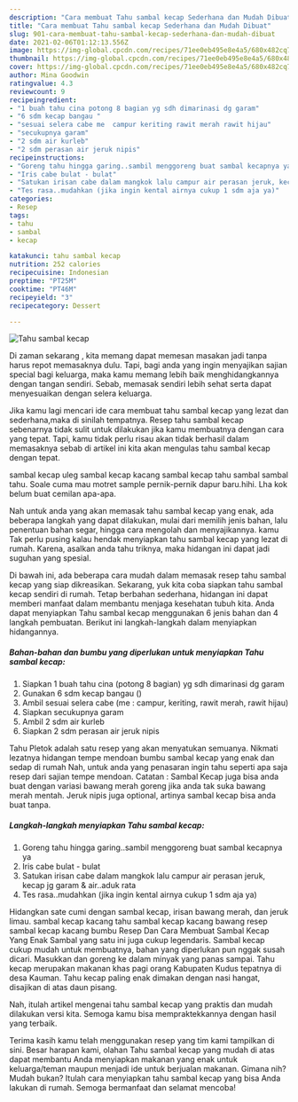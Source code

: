 ```yaml
---
description: "Cara membuat Tahu sambal kecap Sederhana dan Mudah Dibuat"
title: "Cara membuat Tahu sambal kecap Sederhana dan Mudah Dibuat"
slug: 901-cara-membuat-tahu-sambal-kecap-sederhana-dan-mudah-dibuat
date: 2021-02-06T01:12:13.556Z
image: https://img-global.cpcdn.com/recipes/71ee0eb495e8e4a5/680x482cq70/tahu-sambal-kecap-foto-resep-utama.jpg
thumbnail: https://img-global.cpcdn.com/recipes/71ee0eb495e8e4a5/680x482cq70/tahu-sambal-kecap-foto-resep-utama.jpg
cover: https://img-global.cpcdn.com/recipes/71ee0eb495e8e4a5/680x482cq70/tahu-sambal-kecap-foto-resep-utama.jpg
author: Mina Goodwin
ratingvalue: 4.3
reviewcount: 9
recipeingredient:
- "1 buah tahu cina potong 8 bagian yg sdh dimarinasi dg garam"
- "6 sdm kecap bangau "
- "sesuai selera cabe me  campur keriting rawit merah rawit hijau"
- "secukupnya garam"
- "2 sdm air kurleb"
- "2 sdm perasan air jeruk nipis"
recipeinstructions:
- "Goreng tahu hingga garing..sambil menggoreng buat sambal kecapnya ya"
- "Iris cabe bulat - bulat"
- "Satukan irisan cabe dalam mangkok lalu campur air perasan jeruk, kecap jg garam &amp; air..aduk rata"
- "Tes rasa..mudahkan (jika ingin kental airnya cukup 1 sdm aja ya)"
categories:
- Resep
tags:
- tahu
- sambal
- kecap

katakunci: tahu sambal kecap 
nutrition: 252 calories
recipecuisine: Indonesian
preptime: "PT25M"
cooktime: "PT46M"
recipeyield: "3"
recipecategory: Dessert

---
```



![Tahu sambal kecap](https://img-global.cpcdn.com/recipes/71ee0eb495e8e4a5/680x482cq70/tahu-sambal-kecap-foto-resep-utama.jpg)

Di zaman  sekarang , kita memang dapat memesan masakan jadi tanpa harus repot memasaknya dulu. Tapi, bagi anda yang ingin menyajikan sajian special bagi keluarga, maka kamu memang lebih baik menghidangkannya dengan tangan sendiri. Sebab, memasak sendiri lebih sehat serta dapat menyesuaikan dengan selera keluarga.

Jika kamu lagi mencari ide cara membuat tahu sambal kecap yang lezat dan sederhana,maka di sinilah tempatnya. Resep tahu sambal kecap  sebenarnya tidak sulit untuk dilakukan jika kamu membuatnya dengan cara yang tepat. Tapi, kamu tidak perlu risau akan tidak berhasil dalam memasaknya 
sebab di artikel ini kita akan mengulas tahu sambal kecap dengan tepat.  

sambal kecap uleg sambal kecap kacang sambal kecap tahu sambal sambal tahu. Soale cuma mau motret sample pernik-pernik dapur baru.hihi. Lha kok belum buat cemilan apa-apa.

Nah untuk anda yang akan memasak tahu sambal kecap yang enak, ada beberapa langkah yang dapat dilakukan, mulai dari memilih jenis bahan, lalu penentuan bahan segar, hingga cara mengolah dan menyajikannya. kamu Tak perlu pusing kalau hendak menyiapkan tahu sambal kecap yang lezat di rumah. Karena, asalkan anda  tahu triknya, maka hidangan ini dapat jadi suguhan yang spesial.

Di bawah ini, ada beberapa cara mudah dalam memasak resep tahu sambal kecap yang siap dikreasikan. Sekarang, yuk kita coba siapkan tahu sambal kecap sendiri di rumah. Tetap berbahan sederhana, hidangan ini dapat memberi manfaat dalam membantu menjaga kesehatan tubuh kita. Anda dapat menyiapkan Tahu sambal kecap menggunakan 6 jenis bahan dan 4 langkah pembuatan. Berikut ini langkah-langkah dalam menyiapkan hidangannya.

<!--inarticleads1-->

##### Bahan-bahan dan bumbu yang diperlukan untuk menyiapkan Tahu sambal kecap:

1. Siapkan 1 buah tahu cina (potong 8 bagian) yg sdh dimarinasi dg garam
1. Gunakan 6 sdm kecap bangau ()
1. Ambil sesuai selera cabe (me : campur, keriting, rawit merah, rawit hijau)
1. Siapkan secukupnya garam
1. Ambil 2 sdm air kurleb
1. Siapkan 2 sdm perasan air jeruk nipis


Tahu Pletok adalah satu resep yang akan menyatukan semuanya. Nikmati lezatnya hidangan tempe mendoan bumbu sambal kecap yang enak dan sedap di rumah Nah, untuk anda yang penasaran ingin tahu seperti apa saja resep dari sajian tempe mendoan. Catatan : Sambal Kecap juga bisa anda buat dengan variasi bawang merah goreng jika anda tak suka bawang merah mentah. Jeruk nipis juga optional, artinya sambal kecap bisa anda buat tanpa. 

<!--inarticleads2-->

##### Langkah-langkah menyiapkan Tahu sambal kecap:

1. Goreng tahu hingga garing..sambil menggoreng buat sambal kecapnya ya
1. Iris cabe bulat - bulat
1. Satukan irisan cabe dalam mangkok lalu campur air perasan jeruk, kecap jg garam &amp; air..aduk rata
1. Tes rasa..mudahkan (jika ingin kental airnya cukup 1 sdm aja ya)


Hidangkan sate cumi dengan sambal kecap, irisan bawang merah, dan jeruk limau. sambal kecap kacang tahu sambal kecap kacang bawang resep sambal kecap kacang bumbu Resep Dan Cara Membuat Sambal Kecap Yang Enak Sambal yang satu ini juga cukup legendaris. Sambal kecap cukup mudah untuk membuatnya, bahan yang diperlukan pun nggak susah dicari. Masukkan dan goreng ke dalam minyak yang panas sampai. Tahu kecap merupakan makanan khas pagi orang Kabupaten Kudus tepatnya di desa Kauman. Tahu kecap paling enak dimakan dengan nasi hangat, disajikan di atas daun pisang. 

Nah, itulah artikel mengenai  tahu sambal kecap  yang praktis dan mudah dilakukan versi kita. Semoga kamu bisa mempraktekkannya dengan hasil yang terbaik. 

Terima kasih kamu telah menggunakan resep yang tim kami tampilkan di sini. Besar harapan kami, olahan  Tahu sambal kecap yang mudah di atas dapat membantu Anda menyiapkan makanan yang enak untuk keluarga/teman maupun menjadi ide untuk berjualan makanan. Gimana nih? Mudah bukan? Itulah cara menyiapkan tahu sambal kecap yang bisa Anda lakukan di rumah. Semoga bermanfaat dan selamat mencoba!

